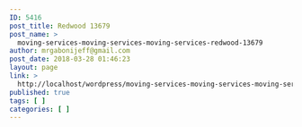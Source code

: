 ```yaml
---
ID: 5416
post_title: Redwood 13679
post_name: >
  moving-services-moving-services-moving-services-redwood-13679
author: mrgabonijeff@gmail.com
post_date: 2018-03-28 01:46:23
layout: page
link: >
  http://localhost/wordpress/moving-services-moving-services-moving-services-redwood-13679/
published: true
tags: [ ]
categories: [ ]
---
```

